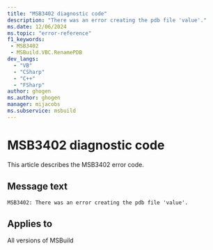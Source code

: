 ```yaml
---
title: "MSB3402 diagnostic code"
description: "There was an error creating the pdb file 'value'."
ms.date: 12/06/2024
ms.topic: "error-reference"
f1_keywords:
 - MSB3402
 - MSBuild.VBC.RenamePDB
dev_langs:
  - "VB"
  - "CSharp"
  - "C++"
  - "FSharp"
author: ghogen
ms.author: ghogen
manager: mijacobs
ms.subservice: msbuild
---
```


# MSB3402 diagnostic code

<!-- :::ErrorDefinitionDescription::: -->
<!-- :::editable-content name="introDescription"::: -->
This article describes the MSB3402 error code.
<!-- :::editable-content-end::: -->

## Message text

```output
MSB3402: There was an error creating the pdb file 'value'.
```

<!-- :::editable-content name="postOutputDescription"::: -->
<!--
{StrBegin="MSB3402: "}
-->
<!-- :::editable-content-end::: -->
<!-- :::ErrorDefinitionDescription-end::: -->

## Applies to

All versions of MSBuild

